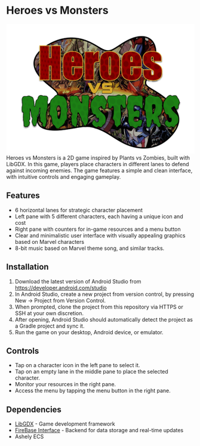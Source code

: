 # Heroes vs Monsters
![Logo](assets/HvsMstor.png)
Heroes vs Monsters is a 2D game inspired by Plants vs Zombies, built with LibGDX. In this game, players place characters in different lanes to defend against incoming enemies. The game features a simple and clean interface, with intuitive controls and engaging gameplay.

## Features

- 6 horizontal lanes for strategic character placement
- Left pane with 5 different characters, each having a unique icon and cost
- Right pane with counters for in-game resources and a menu button
- Clear and minimalistic user interface with visually appealing graphics based on Marvel characters
- 8-bit music based on Marvel theme song, and similar tracks.

## Installation

1. Download the latest version of Android Studio from https://developer.android.com/studio
2. In Android Studio, create a new project from version control, by pressing New -> Project from Version Control.
3. When prompted, clone the project from this repository via HTTPS or SSH at your own discretion.
4. After opening, Android Studio should automatically detect the project as a Gradle project and sync it.
4. Run the game on your desktop, Android device, or emulator.

## Controls
- Tap on a character icon in the left pane to select it.
- Tap on an empty lane in the middle pane to place the selected character.
- Monitor your resources in the right pane.
- Access the menu by tapping the menu button in the right pane.

## Dependencies
- [LibGDX](https://libgdx.badlogicgames.com/) - Game development framework
- [FireBase Interface](https://firebase.google.com/) - Backend for data storage and real-time updates
- Ashely ECS


